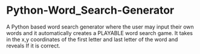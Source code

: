 # Python-Word_Search-Generator
A Python based word search generator where the user may input their own words and it automatically creates a PLAYABLE word search game. It takes in the x,y coordinates of the first letter and last letter of the word and reveals If it is correct.
